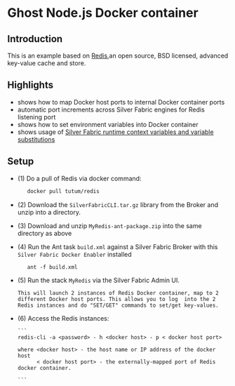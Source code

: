Ghost Node.js Docker container
=========================================================

Introduction
-------------
This is an example based on [Redis](https://registry.hub.docker.com/u/tutum/redis/),an open source, BSD licensed, advanced key-value cache and store.

Highlights
----------
 - shows how to map Docker host ports to internal Docker container ports
 - automatic port increments across Silver Fabric engines for Redis listening port
 - shows how to set environment variables into Docker container
 - shows usage of [Silver Fabric runtime context variables and variable substitutions](https://github.com/fabrician/docker-enabler/blob/master/examples/images/example_Redis_rcv.gif)

Setup
------
- (1) Do a pull of Redis via docker command:

    ```bash
       docker pull tutum/redis
    ```
- (2) Download the `SilverFabricCLI.tar.gz` library from the Broker and unzip into a directory.
- (3) Download and unzip `MyRedis-ant-package.zip`  into the same directory as above
- (4) Run the Ant task `build.xml` against a Silver Fabric Broker with this `Silver Fabric Docker Enabler` installed

   ```ant
      ant -f build.xml
   ```
- (5) Run the stack `MyRedis` via the Silver Fabric Admin UI.
      
      This will launch 2 instances of Redis Docker container, map to 2 different Docker host ports. This allows you to log  into the 2 Redis instances and do "SET/GET" commands to set/get key-values.

- (6) Access the Redis instances: 

      ```
      redis-cli -a <password> - h <docker host> - p < docker host port>
      
      where <docker host> - the host name or IP address of the docker host
            < docker host port> - the externally-mapped port of Redis docker container.
      
      ```
    
